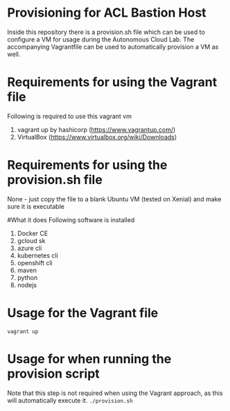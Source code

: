 # Provisioning for ACL Bastion Host
Inside this repository there is a provision.sh file which can be used to configure a VM for usage during the Autonomous Cloud Lab. The accompanying Vagrantfile can be used to automatically provision a VM as well.

# Requirements for using the Vagrant file
Following is required to use this vagrant vm
1. vagrant up by hashicorp (https://www.vagrantup.com/)
2. VirtualBox (https://www.virtualbox.org/wiki/Downloads)

# Requirements for using the provision.sh file
None - just copy the file to a blank Ubuntu VM (tested on Xenial) and make sure it is executable

#What it does
Following software is installed
1. Docker CE
2. gcloud sk
3. azure cli
4. kubernetes cli
5. openshift cli
6. maven
7. python
8. nodejs

# Usage for the Vagrant file
`vagrant up`

# Usage for when running the provision script 
Note that this step is not required when using the Vagrant approach, as this will automatically execute it.
`./provision.sh`